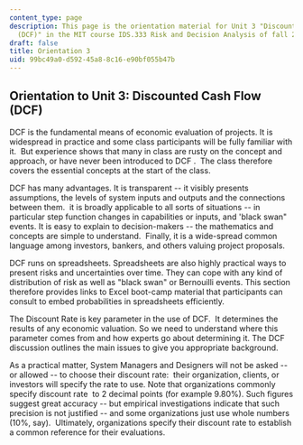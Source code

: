 ```yaml
---
content_type: page
description: This page is the orientation material for Unit 3 "Discounted Cash Flow
  (DCF)" in the MIT course IDS.333 Risk and Decision Analysis of fall 2021.
draft: false
title: Orientation 3
uid: 99bc49a0-d592-45a8-8c16-e90bf055b47b
---
```

## Orientation to Unit 3: Discounted Cash Flow (DCF)

DCF is the fundamental means of economic evaluation of projects. It is widespread in practice and some class participants will be fully familiar with it.  But experience shows that many in class are rusty on the concept and approach, or have never been introduced to DCF .  The class therefore covers the essential concepts at the start of the class.

DCF has many advantages. It is transparent -- it visibly presents assumptions, the levels of system inputs and outputs and the connections between them.  it is broadly applicable to all sorts of situations -- in particular step function changes in capabilities or inputs, and 'black swan" events. It is easy to explain to decision-makers -- the mathematics and concepts are simple to understand.  Finally, it is a wide-spread common language among investors, bankers, and others valuing project proposals.

DCF runs on spreadsheets. Spreadsheets are also highly practical ways to present risks and uncertainties over time. They can cope with any kind of distribution of risk as well as "black swan" or Bernouilli events. This section therefore provides links to Excel boot-camp material that participants can consult to embed probabilities in spreadsheets efficiently.

The Discount Rate is key parameter in the use of DCF.  It determines the results of any economic valuation. So we need to understand where this parameter comes from and how experts go about determining it. The DCF discussion outlines the main issues to give you appropriate background. 

As a practical matter, System Managers and Designers will not be asked -- or allowed -- to choose their discount rate:  their organization, clients, or investors will specify the rate to use. Note that organizations commonly specify discount rate  to 2 decimal points (for example 9.80%). Such figures suggest great accuracy -- but empirical investigations indicate that such precision is not justified -- and some organizations just use whole numbers (10%, say).  Ultimately, organizations specify their discount rate to establish a common reference for their evaluations.